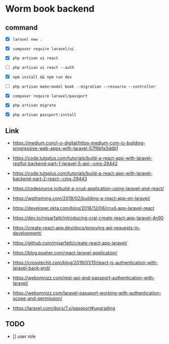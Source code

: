 # Worm book backend

## command

-   [x] `laravel new .`

-   [x] `composer require laravel/ui`
-   [x] `php artisan ui react`
-   [ ] `php artisan ui react --auth`
-   [x] `npm install && npm run dev`

-   [ ] `php artisan make:model book --migration --resource --controller`

-   [x] `composer require laravel/passport`
-   [x] `php artisan migrate`
-   [x] `php artisan passport:install`

## Link

-   https://medium.com/i-o-digital/https-medium-com-io-building-progressive-web-apps-with-laravel-57f6bfa3ddb1
-   https://code.tutsplus.com/tutorials/build-a-react-app-with-laravel-restful-backend-part-1-laravel-5-api--cms-29442
-   https://code.tutsplus.com/tutorials/build-a-react-app-with-laravel-backend-part-2-react--cms-29443
-   https://codesource.io/build-a-crud-application-using-laravel-and-react/
-   https://wptheming.com/2019/02/building-a-react-app-on-laravel/
-   https://developer.okta.com/blog/2018/12/06/crud-app-laravel-react
-   https://dev.to/mjsarfatti/introducing-cral-create-react-app-laravel-4n90
-   https://create-react-app.dev/docs/proxying-api-requests-in-development/
-   https://github.com/mjsarfatti/create-react-app-laravel/
-   https://blog.pusher.com/react-laravel-application/

-   https://crosstechit.com/blog/2019/01/15/react-js-authentication-with-laravel-back-end/
-   https://webomnizz.com/rest-api-and-passport-authentication-with-laravel/
-   https://webomnizz.com/laravel-passport-working-with-authentication-scope-and-permission/

-   https://laravel.com/docs/7.x/passport#upgrading

## TODO

-   [] user role
